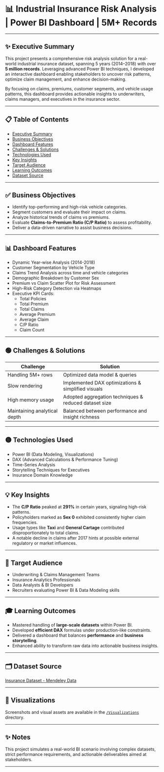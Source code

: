 # 📊 Industrial Insurance Risk Analysis | Power BI Dashboard | 5M+ Records

---

## ✨ Executive Summary

This project presents a comprehensive risk analysis solution for a real-world industrial insurance dataset, spanning 5 years (2014–2018) with over **5 million records**. Leveraging advanced Power BI techniques, I developed an interactive dashboard enabling stakeholders to uncover risk patterns, optimize claim management, and enhance decision-making. 

By focusing on claims, premiums, customer segments, and vehicle usage patterns, this dashboard provides actionable insights to underwriters, claims managers, and executives in the insurance sector.

---

## 📋 Table of Contents
- [Executive Summary](#-executive-summary)
- [Business Objectives](#-business-objectives)
- [Dashboard Features](#-dashboard-features)
- [Challenges & Solutions](#-challenges--solutions)
- [Technologies Used](#-technologies-used)
- [Key Insights](#-key-insights)
- [Target Audience](#-target-audience)
- [Learning Outcomes](#-learning-outcomes)
- [Dataset Source](#-dataset-source)

---

## ✅ Business Objectives

- Identify top-performing and high-risk vehicle categories.
- Segment customers and evaluate their impact on claims.
- Analyze historical trends of claims vs premiums.
- Evaluate **Claims-to-Premium Ratio (C/P Ratio)** to assess profitability.
- Deliver a data-driven narrative to assist business decisions.

---

## 📊 Dashboard Features

- Dynamic Year-wise Analysis (2014-2018)
- Customer Segmentation by Vehicle Type
- Claims Trend Analysis across time and vehicle categories
- Demographic Breakdown by Customer Sex
- Premium vs Claim Scatter Plot for Risk Assessment
- High-Risk Category Detection via Heatmaps
- Executive KPI Cards:
    - Total Policies
    - Total Premium
    - Total Claims
    - Average Premium
    - Average Claim
    - C/P Ratio
    - Claim Count

---

## 🟢 Challenges & Solutions

| Challenge | Solution |
|-----------|----------|
| Handling 5M+ rows | Optimized data model & queries |
| Slow rendering | Implemented DAX optimizations & simplified visuals |
| High memory usage | Adopted aggregation techniques & reduced dataset size |
| Maintaining analytical depth | Balanced between performance and insight richness |

---

## 🟡 Technologies Used

- Power BI (Data Modeling, Visualizations)
- DAX (Advanced Calculations & Performance Tuning)
- Time-Series Analysis
- Storytelling Techniques for Executives
- Insurance Domain Knowledge

---

## 💡 Key Insights

- The **C/P Ratio** peaked at **291%** in certain years, signaling high-risk patterns.
- Policyholders marked as **Sex 0** exhibited consistently higher claim frequencies.
- Usage types like **Taxi** and **General Cartage** contributed disproportionately to total claims.
- A notable decline in claims after 2017 hints at possible external regulatory or market influences.

---

## 👥 Target Audience

- Underwriting & Claims Management Teams
- Insurance Analytics Professionals
- Data Analysts & BI Developers
- Recruiters evaluating Power BI & Data Modeling skills

---

## 🎓 Learning Outcomes

- Mastered handling of **large-scale datasets** within Power BI.
- Developed **efficient DAX** formulas under production-like constraints.
- Delivered a dashboard that balances **performance** and **business storytelling**.
- Enhanced ability to transform raw data into actionable business insights.

---

## 🗂 Dataset Source

[Insurance Dataset - Mendeley Data](https://data.mendeley.com/datasets/34nfrk36dt/1)

---

## 📂 Visualizations

Screenshots and visual assets are available in the [`/Visualizations`](./Visualizations) directory.

---

## ✨ Notes

This project simulates a real-world BI scenario involving complex datasets, strict performance requirements, and actionable deliverables aimed at stakeholders.

---

